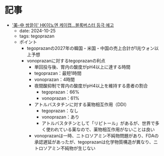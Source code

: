 # 記事

- ['美-中 쌍끌이' HK이노엔 케이캡…블록버스터 등극 예고](https://m.edaily.co.kr/News/Read?newsId=01082406639056528&mediaCodeNo=257)
  - date: 2024-10-25
  - tags: tegoprazan
  - ポイント
    - tegoprazanの2027年の韓国・米国・中国の売上合計が1兆ウォン以上予想
    - vonoprazanに対するtegoprazanの利点
       - 単回投与後、胃内の酸度がpH4以上に達する時間
       - tegoprazan：最短1時間
        - vonoprazan：4時間
      - 夜間酸抑制で胃内の酸度がpH4以上を維持する患者の割合
        - tegoprazan：66%
        - vonoprazan：61%
      - アトルバスタチンに対する薬物相互作用（DDI）
        - tegoprazan：なし
        - vonoprazan：あり
        - アトルバスタチンとして「リピトール」があるが、世界で多く使われている薬なので、薬物相互作用がないことは良い
      - vonoprazanは一時、ニトロソアミン不純物問題があり、FDAの承認遅延があったが、tegoprazanは化学物質構造が異なり、ニトロソアミン不純物が生じない

